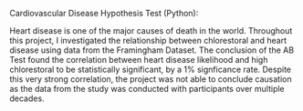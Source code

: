 Cardiovascular Disease Hypothesis Test (Python):

Heart disease is one of the major causes of death in the world. Throughout this project, I investigated the relationship between chlorestoral and heart disease using data from the Framingham Dataset. The conclusion of the AB Test found the correlation between heart disease likelihood and high chlorestoral to be statistically significant, by a 1% signficance rate. Despite this very strong correlation, the project was not able to conclude causation as the data from the study was conducted with participants over multiple decades.
